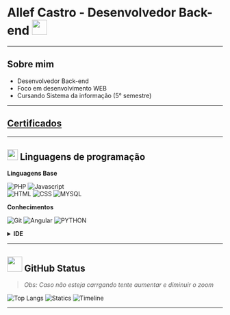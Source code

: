 # Allef Castro - Desenvolvedor Back-end <img src="https://media.giphy.com/media/hvRJCLFzcasrR4ia7z/giphy.gif" width="35">

 > 
 
___

## Sobre mim


 - Desenvolvedor Back-end
 - Foco em desenvolvimento WEB
 - Cursando Sistema da informação (5° semestre)
  

___

## [Certificados](https://cursos.alura.com.br/user/allefcastro/fullCertificate/4b902141b0b95c82b2db79fc8cb04e52)
___

## <img src="https://media2.giphy.com/media/QssGEmpkyEOhBCb7e1/giphy.gif?cid=ecf05e47a0n3gi1bfqntqmob8g9aid1oyj2wr3ds3mg700bl&rid=giphy.gif" width ="25"> Linguagens de programação
  
 **Linguagens Base**

 ![PHP](https://img.shields.io/badge/PHP-777BB4?style=for-the-badge&logo=php&logoColor=white)
 ![Javascript](https://img.shields.io/badge/JavaScript-323330?style=for-the-badge&logo=javascript&logoColor=F7DF1E)  
 ![HTML](https://img.shields.io/badge/HTML5-E34F26?style=for-the-badge&logo=html5&logoColor=white)
 ![CSS](https://img.shields.io/badge/CSS3-1572B6?style=for-the-badge&logo=css3&logoColor=white)
 ![MYSQL](https://img.shields.io/badge/MySQL-005C84?style=for-the-badge&logo=mysql&logoColor=white)
 
  **Conhecimentos**

 ![Git](https://img.shields.io/badge/GIT-E44C30?style=for-the-badge&logo=git&logoColor=white)
 ![Angular](https://img.shields.io/badge/Angular-DD0031?style=for-the-badge&logo=angular&logoColor=white)
 ![PYTHON](https://img.shields.io/badge/Python-3776AB?style=for-the-badge&logo=python&logoColor=white)

 

 

 <details><br>

 <summary><b>IDE</b></summary>

 ![Visual Studio Code](https://img.shields.io/badge/Visual_Studio_Code-0078D4?style=for-the-badge&logo=visual%20studio%20code&logoColor=white)
 ![PhpStorm](https://shields.io/badge/Phpstorm-993399?style=for-the-badge&logo=phpstorm&logoColor=black)


 **Ferramentas**

 ![Notion](https://img.shields.io/badge/Notion-000000?style=for-the-badge&logo=notion&logoColor=white)
 ![WordPress](https://img.shields.io/badge/Wordpress-21759B?style=for-the-badge&logo=wordpress&logoColor=white)
 ![Figma](https://img.shields.io/badge/Figma-F24E1E?style=for-the-badge&logo=figma&logoColor=white)
 ![Trello](https://shields.io/badge/Trello-0096FF?style=for-the-badge&logo=Trello&logoColor=white)
 ![Microsoft Office](https://img.shields.io/badge/Microsoft_Office-D83B01?style=for-the-badge&logo=microsoft-office&logoColor=white)




 </details>

___

## <img src="https://media.giphy.com/media/iY8CRBdQXODJSCERIr/giphy.gif" width="35"> GitHub Status 

> _Obs: Caso não esteja carrgando tente aumentar e diminuir o zoom_

![Top Langs](https://streak-stats.demolab.com?user=AllefCastro&locale=pt-br&mode=daily&theme=react&hide_border=false&border_radius=5&hide_border=true)
![Statics](https://github-readme-stats.vercel.app/api/top-langs?username=AllefCastro&locale=pt-br&hide_title=false&layout=compact&card_width=320&langs_count=5&theme=react&hide_border=true)
![Timeline](https://github-readme-activity-graph.vercel.app/graph?username=AllefCastro&theme=react&bg_color=20232a&hide_border=true)

___

